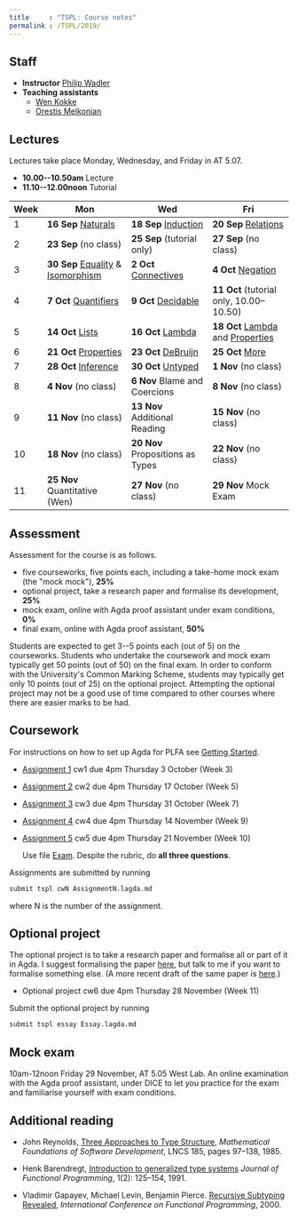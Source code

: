 ```yaml
---
title     : "TSPL: Course notes"
permalink : /TSPL/2019/
---
```


## Staff

* **Instructor**
    [Philip Wadler](https://homepages.inf.ed.ac.uk/wadler)
* **Teaching assistants**
  - [Wen Kokke](mailto:wen.kokke@ed.ac.uk)
  - [Orestis Melkonian](mailto:o.melkonian@sms.ed.ac.uk)

## Lectures

Lectures take place Monday, Wednesday, and Friday in AT 5.07.
* **10.00--10.50am** Lecture
* **11.10--12.00noon** Tutorial

<table>
<thead>
 <tr>
  <th scope="col">Week</th>
  <th scope="col">Mon</th>
  <th scope="col">Wed</th>
  <th scope="col">Fri</th>
 </tr>
</thead>
<tbody>
 <tr>
  <td>1</td>
  <td><b>16 Sep</b> <a href="/Naturals/">Naturals</a></td>
  <td><b>18 Sep</b> <a href="/Induction/">Induction</a></td>
  <td><b>20 Sep</b> <a href="/Relations/">Relations</a></td>
 </tr>
 <tr>
  <td>2</td>
  <td><b>23 Sep</b> (no class)</td>
  <td><b>25 Sep</b> (tutorial only)</td>
  <td><b>27 Sep</b> (no class)</td>
 </tr>
 <tr>
  <td>3</td>
  <td><b>30 Sep</b> <a href="/Equality/">Equality</a> &amp;
                    <a href="/Isomorphism/">Isomorphism</a></td>
  <td><b>2 Oct</b> <a href="/Connectives/">Connectives</a></td>
  <td><b>4 Oct</b> <a href="/Negation/">Negation</a></td>
 </tr>
 <tr>
  <td>4</td>
  <td><b>7 Oct</b> <a href="/Quantifiers/">Quantifiers</a></td>
  <td><b>9 Oct</b> <a href="/Decidable/">Decidable</a></td>
  <td><b>11 Oct</b> (tutorial only, 10.00&ndash;10.50)</td>
 </tr>
 <tr>
  <td>5</td>
  <td><b>14 Oct</b> <a href="/Lists/">Lists</a></td>
  <td><b>16 Oct</b> <a href="/Lambda/">Lambda</a></td>
  <td><b>18 Oct</b> <a href="/Lambda/">Lambda</a> and
                    <a href="/Properties/">Properties</a></td>
 </tr>
 <tr>
  <td>6</td>
  <td><b>21 Oct</b> <a href="/Properties/">Properties</a></td>
  <td><b>23 Oct</b> <a href="/DeBruijn/">DeBruijn</a></td>
  <td><b>25 Oct</b> <a href="/More/">More</a></td>
 </tr>
 <tr>
  <td>7</td>
  <td><b>28 Oct</b> <a href="/Inference/">Inference</a></td>
  <td><b>30 Oct</b> <a href="/Untyped/">Untyped</a></td>
  <td><b>1 Nov</b>  (no class) </td>
 </tr>
 <tr>
  <td>8</td>
  <td><b>4 Nov</b> (no class) </td>
  <td><b>6 Nov</b> Blame and Coercions </td>
  <td><b>8 Nov</b> (no class) </td>
 </tr>
 <tr>
  <td>9</td>
  <td><b>11 Nov</b> (no class) </td>
  <td><b>13 Nov</b> Additional Reading </td>
  <td><b>15 Nov</b> (no class) </td>
 </tr>
 <tr>
  <td>10</td>
  <td><b>18 Nov</b> (no class) </td>
  <td><b>20 Nov</b> Propositions as Types </td>
  <td><b>22 Nov</b> (no class) </td>
 </tr>
 <tr>
  <td>11</td>
  <td><b>25 Nov</b> Quantitative (Wen) </td>
  <td><b>27 Nov</b> (no class) </td>
  <td><b>29 Nov</b> Mock Exam </td>
 </tr>
</tbody>
</table>


## Assessment

Assessment for the course is as follows.

* five courseworks, five points each, including a take-home mock exam
  (the "mock mock"), <b>25%</b>
* optional project, take a research paper and formalise its development, <b>25%</b>
* mock exam, online with Agda proof assistant under exam conditions, <b>0%</b>
* final exam, online with Agda proof assistant, <b>50%</b>

Students are expected to get 3--5 points each (out of 5) on the
courseworks. Students who undertake the coursework and mock exam typically
get 50 points (out of 50) on the final exam. In order to conform with
the University's Common Marking Scheme, students may typically
get only 10 points (out of 25) on the optional project.  Attempting
the optional project may not be a good use of time compared to other
courses where there are easier marks to be had.


## Coursework

For instructions on how to set up Agda for PLFA see [Getting Started](/GettingStarted/).

* [Assignment 1](/TSPL/2019/Assignment1/) cw1 due 4pm Thursday 3 October (Week 3)
* [Assignment 2](/TSPL/2019/Assignment2/) cw2 due 4pm Thursday 17 October (Week 5)
* [Assignment 3](/TSPL/2019/Assignment3/) cw3 due 4pm Thursday 31 October (Week 7)
* [Assignment 4](/TSPL/2019/Assignment4/) cw4 due 4pm Thursday 14 November (Week 9)
* [Assignment 5](/TSPL/2019/Mock1.pdf) cw5 due 4pm Thursday 21 November (Week 10)

  Use file [Exam](/TSPL/2019/Exam/). Despite the rubric, do **all three questions**.


Assignments are submitted by running
``` bash
submit tspl cwN AssignmentN.lagda.md
```
where N is the number of the assignment.


## Optional project

The optional project is to take a research paper and formalise all or
part of it in Agda.  I suggest formalising the paper
[here](https://homepages.inf.ed.ac.uk/wadler/topics/blame.html#coercions),
but talk to me if you want to formalise something else.
(A more recent draft of the same paper is
[here](https://homepages.inf.ed.ac.uk/wadler/papers/coercions-jfp/coercions-jfp.pdf).)

* Optional project cw6 due 4pm Thursday 28 November (Week 11)

Submit the optional project by running
``` bash
submit tspl essay Essay.lagda.md
```

## Mock exam

10am-12noon Friday 29 November, AT 5.05 West Lab. An online
examination with the Agda proof assistant, under DICE to let you
practice for the exam and familiarise yourself with exam conditions.


## Additional reading

* John Reynolds,
  [Three Approaches to Type Structure][reynolds],
  _Mathematical Foundations of Software Development_,
  LNCS 185, pages 97–138, 1985.

* Henk Barendregt,
  [Introduction to generalized type systems][barendregt]
  _Journal of Functional Programming_, 1(2): 125–154, 1991.

* Vladimir Gapayev, Michael Levin, Benjamin Pierce.
  [Recursive Subtyping Revealed][gapayev],
  _International Conference on Functional Programming_, 2000.

[reynolds]: https://homepages.inf.ed.ac.uk/wadler/papers/reynolds/three-approaches.pdf

[barendregt]: https://homepages.inf.ed.ac.uk/wadler/papers/barendregt/pure-type-systems.pdf

[gapayev]: https://homepages.inf.ed.ac.uk/wadler/papers/gapayev/gapayev-et-al-icfp2000.pdf


<!--
## Midterm course feedback

You may offer feedback on the course at
[https://www.surveymonkey.co.uk/r/YX7ZFYC](https://www.surveymonkey.co.uk/r/YX7ZFYC).

Please do so by 4pm Thursday 31 October.
-->

<!--

## Mock exam

Here is the text of the [second mock](/courses/tspl/2018/Mock2.pdf)
and the exam [instructions](/courses/tspl/2018/Instructions.pdf).

-->
